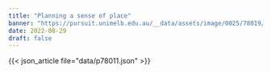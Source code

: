 ```yaml
---
title: "Planning a sense of place"
banner: "https://pursuit.unimelb.edu.au/__data/assets/image/0025/78019/Planning-a-sense-of-place_3d897045-00d0-4ce7-92f7-c6e3c929dd8d.jpg"
date: 2022-08-29
draft: false
---
```


{{< json_article file="data/p78011.json" >}}